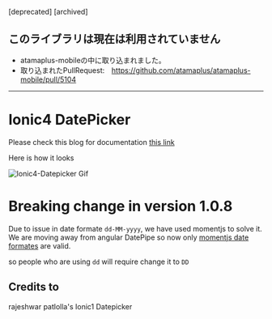 [deprecated] [archived]

## このライブラリは現在は利用されていません

* atamaplus-mobileの中に取り込まれました。
* 取り込まれたPullRequest:　https://github.com/atamaplus/atamaplus-mobile/pull/5104



-----

# Ionic4 DatePicker

Please check this blog for documentation [this link](https://www.logisticinfotech.com/blog/ionic4-datepicker-component)

Here is how it looks

![Ionic4-Datepicker Gif](https://www.logisticinfotech.com/wp-content/uploads/2018/12/ionic4-datepicker.gif)

# Breaking change in version 1.0.8
Due to issue in date formate `dd-MM-yyyy`, we have used momentjs to solve it.
We are moving away from angular DatePipe so now only [momentjs date formates](https://momentjs.com/docs/) are valid.

so people who are using `dd` will require change it to `DD`

## Credits to
rajeshwar patlolla's Ionic1 Datepicker
